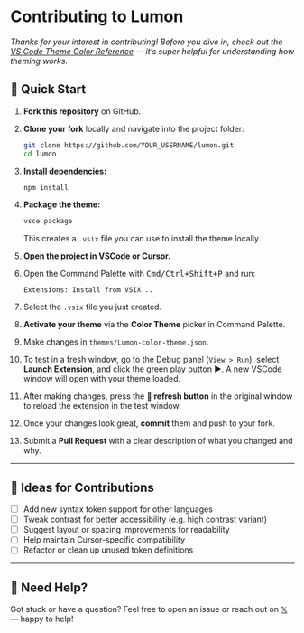 # Contributing to Lumon

_Thanks for your interest in contributing! Before you dive in, check out the [VS Code Theme Color Reference](https://code.visualstudio.com/docs/getstarted/theme-color-reference) — it’s super helpful for understanding how theming works._

## 🚀 Quick Start

1. **Fork this repository** on GitHub.
2. **Clone your fork** locally and navigate into the project folder:
   ```bash
   git clone https://github.com/YOUR_USERNAME/lumon.git
   cd lumon
   ```
3. **Install dependencies:**
   ```bash
   npm install
   ```
4. **Package the theme:**
   ```bash
   vsce package
   ```
   This creates a `.vsix` file you can use to install the theme locally.

5. **Open the project in VSCode or Cursor.**

6. Open the Command Palette with <kbd>Cmd/Ctrl+Shift+P</kbd> and run:
   ```
   Extensions: Install from VSIX...
   ```

7. Select the `.vsix` file you just created.

8. **Activate your theme** via the **Color Theme** picker in Command Palette.

9. Make changes in `themes/Lumon-color-theme.json`.

10. To test in a fresh window, go to the Debug panel (`View > Run`), select **Launch Extension**, and click the green play button ▶️. A new VSCode window will open with your theme loaded.

11. After making changes, press the **🔄 refresh button** in the original window to reload the extension in the test window.

12. Once your changes look great, **commit** them and push to your fork.

13. Submit a **Pull Request** with a clear description of what you changed and why.

---

## 🌱 Ideas for Contributions

- [ ] Add new syntax token support for other languages
- [ ] Tweak contrast for better accessibility (e.g. high contrast variant)
- [ ] Suggest layout or spacing improvements for readability
- [ ] Help maintain Cursor-specific compatibility
- [ ] Refactor or clean up unused token definitions

---

## 🤝 Need Help?

Got stuck or have a question? Feel free to open an issue or reach out on [𝕏](https://x.com/conner_luzier) — happy to help!
